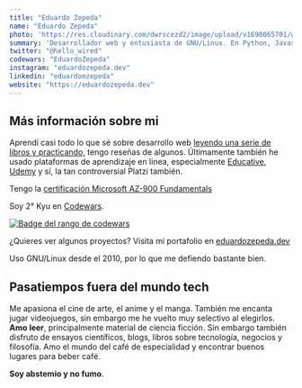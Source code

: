 ```yaml
---
title: "Eduardo Zepeda"
name: "Eduardo Zepeda"
photo: 'https://res.cloudinary.com/dwrscezd2/image/upload/v1690065701/wallhaven-l3z1vl_rh7gs4.jpg'
summary: 'Desarrollador web y entusiasta de GNU/Linux. En Python, Javascript/Typescript y en el controvertido Go confiamos. Pero estamos abiertos a nuevas religiones, como el Rustaceanismo. También creemos en las bondades de las criptodivisas al margen de la especulación monetaria.'
twitter: "@hello_wired"
codewars: "EduardoZepeda"
instagram: "eduardozepeda.dev"
linkedin: "eduardomzepeda"
website: "https://eduardozepeda.dev"
---
```


## Más información sobre mi

Aprendí casi todo lo que sé sobre desarrollo web [leyendo una serie de libros y practicando,](/es/pages/libros-que-he-leido-y-resenas/) tengo reseñas de algunos. Últimamente también he usado plataformas de aprendizaje en linea, especialmente [Educative](https://educative.io), [Udemy](https://www.udemy.com/) y sí, la tan controversial Platzi también.

Tengo la [certificación Microsoft AZ-900 Fundamentals](https://www.credly.com/badges/17608a52-2cb7-4268-a907-613459559911/public_url)

Soy 2° Kyu en [Codewars](/es/pongo-a-prueba-a-chatgpt-con-desafios-de-codigo-de-codewars/).

[![Badge del rango de codewars](https://www.codewars.com/users/EduardoZepeda/badges/small)](https://www.codewars.com/users/EduardoZepeda)

¿Quieres ver algunos proyectos? Visita mi portafolio en [eduardozepeda.dev](https://eduardozepeda.dev/#portfolio)

Uso GNU/Linux desde el 2010, por lo que me defiendo bastante bien. 

## Pasatiempos fuera del mundo tech

Me apasiona el cine de arte, el anime y el manga. También me encanta jugar videojuegos, sin embargo me he vuelto muy selectivo al elegirlos. **Amo leer**, principalmente material de ciencia ficción. Sin embargo también disfruto de ensayos científicos, blogs, libros sobre tecnología, negocios y filosofía. Amo el mundo del café de especialidad y encontrar buenos lugares para beber café.

**Soy abstemio y no fumo**.

